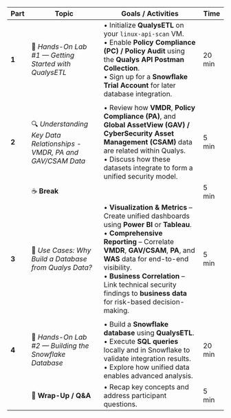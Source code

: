 | **Part** | **Topic**                                              | **Goals / Activities**                                                                                                                                                                                                                                                                                                                      | **Time** |
| -------- | ------------------------------------------------------ | ------------------------------------------------------------------------------------------------------------------------------------------------------------------------------------------------------------------------------------------------------------------------------------------------------------------------------------------- | -------- |
| **1**    | 🧩 *Hands-On Lab #1 — Getting Started with QualysETL*  | • Initialize **QualysETL** on your `linux-api-scan` VM.<br>• Enable **Policy Compliance (PC) / Policy Audit** using the **Qualys API Postman Collection**.<br>• Sign up for a **Snowflake Trial Account** for later database integration.                                                                                                   | 20 min   |
|          |                                                        |                                                                                                                                                                                                                                                                                                                                             |          |
| **2**    | 🔍 *Understanding Key Data Relationships - VMDR, PA and GAV/CSAM Data*              | • Review how **VMDR**, **Policy Compliance (PA)**, and **Global AssetView (GAV) / CyberSecurity Asset Management (CSAM)** data are related within Qualys.<br>• Discuss how these datasets integrate to form a unified security model.                                                                                                       | 5 min    |
|          | ☕️ **Break**                                           |                                                                                                                                                                                                                                                                                                                                             | 5 min    |
| **3**    | 🧠 *Use Cases: Why Build a Database from Qualys Data?* | • **Visualization & Metrics** – Create unified dashboards using **Power BI** or **Tableau**.<br>• **Comprehensive Reporting** – Correlate **VMDR**, **GAV/CSAM**, **PA**, and **WAS** data for end-to-end visibility.<br>• **Business Correlation** – Link technical security findings to **business data** for risk-based decision-making. | 5 min    |
|          |                                                        |                                                                                                                                                                                                                                                                                                                                             |          |
| **4**    | 🧱 *Hands-On Lab #2 — Building the Snowflake Database* | • Build a **Snowflake database** using **QualysETL**.<br>• Execute **SQL queries** locally and in Snowflake to validate integration results.<br>• Explore how unified data enables advanced analysis.                                                                                                                                       | 20 min   |
|          | 🎯 **Wrap-Up / Q&A**                                   | • Recap key concepts and address participant questions.                                                                                                                                                                                                                                                                                     | 5 min    |

